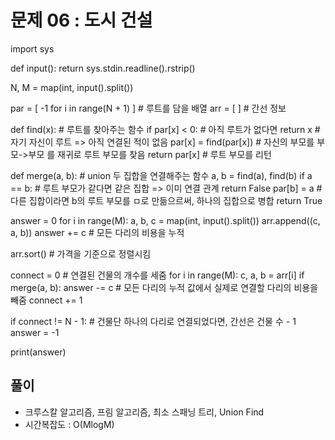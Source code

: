 # 문제 06 : 도시 건설

import sys

def input():
    return sys.stdin.readline().rstrip()

N, M = map(int, input().split())

par = [ -1 for i in range(N + 1) ]  # 루트를 담을 배열
arr = [ ]   # 간선 정보

def find(x):    # 루트를 찾아주는 함수
    if par[x] < 0:  # 아직 루트가 없다면
        return x    # 자기 자신이 루트  => 아직 연결된 적이 없음
    par[x] = find(par[x])   # 자신의 부모를 부모->부모 를 재귀로 루트 부모를 찾음
    return par[x]   # 루트 부모를 리턴

def merge(a, b):    # union 두 집합을 연결해주는 함수
    a, b = find(a), find(b) 
    if a == b:  # 루트 부모가 같다면 같은 집합 => 이미 연결 관계
        return False
    par[b] = a  # 다른 집합이라면 b의 루트 부모를 ㅁ로 만듦으르써, 하나의 집합으로 병합
    return True

answer = 0
for i in range(M):
    a, b, c = map(int, input().split())
    arr.append((c, a, b))
    answer += c # 모든 다리의 비용을 누적

arr.sort()  # 가격을 기준으로 정렬시킴

connect = 0 # 연결된 건물의 개수를 세줌
for i in range(M):
    c, a, b = arr[i]
    if merge(a, b):
        answer -= c # 모든 다리의 누적 값에서 실제로 연결할 다리의 비용을 빼줌
        connect += 1

if connect != N - 1:    # 건물단 하나의 다리로 연결되었다면, 간선은 건물 수 - 1
    answer = -1

print(answer)

## 풀이

 - 크루스칼 알고리즘, 프림 알고리즘, 최소 스패닝 트리, Union Find
 - 시간복잡도 : O(MlogM)
